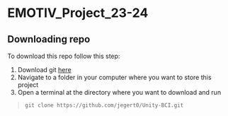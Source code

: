 # EMOTIV_Project_23-24
## Downloading repo
To download this repo follow this step:
1. Download git [here](https://git-scm.com/downloads)
2. Navigate to a folder in your computer where you want to store this project
3. Open a terminal at the directory where you want to download and run
>```
>git clone https://github.com/jegert0/Unity-BCI.git
>```
